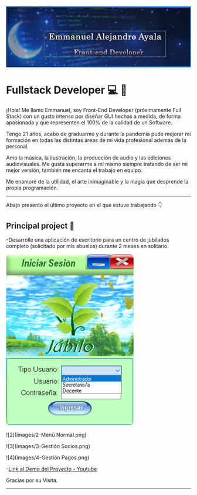 ![header](images/Untitled.png)

# **Fullstack Developer** :computer: :penguin:
¡Hola! Me llamo Emmanuel, soy Front-End Developer (próximamente Full Stack) con un gusto intenso por diseñar GUI hechas a medida, de forma apasionada y que representen el 100% de la calidad de un Software.

Tengo 21 años, acabo de graduarme y durante la pandemia pude mejorar mi formación en todas las distintas áreas de mi vida profesional además de la personal.

Amo la música, la ilustración, la producción de audio y las ediciones audiovisuales. Me gusta superarme a mí mismo siempre tratando de ser mi mejor versión, también me encanta el trabajo en equipo.

Me enamoré de la utilidad, el arte inimaginable y la magia que desprende la propia programación.

---

Abajo presento el último proyecto en el que estuve trabajando :point_down:

## **Principal project** :rocket:

-Desarrolle una aplicación de escritorio para un centro de jubilados completo (solicitado por mis abuelos) durante 2 meses en solitario.

![1](images/1-Login.png)

![2](images/2-Menú Normal.png)

![3](images/3-Gestión Socios.png)

![4](images/4-Gestión Pagos.png)

-[Link al Demo del Proyecto - Youtube](https://youtu.be/uRA9luuZngg)


Gracias por su Visita.

---
<!--
## Mis competencias son :100: 


- **NombreTecnología:** Ejemplo.



**EmmaAyala/EmmaAyala** is a ✨ _special_ ✨ repository because its `README.md` (this file) appears on your GitHub profile.

Here are some ideas to get you started:

- 🔭 I’m currently working on ...
- 🌱 I’m currently learning ...
- 👯 I’m looking to collaborate on ...
- 🤔 I’m looking for help with ...
- 💬 Ask me about ...
- 📫 How to reach me: ...
- 😄 Pronouns: ...
- ⚡ Fun fact: ...
-->
